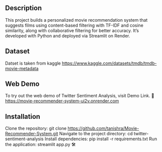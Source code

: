## Description

This project builds a personalized movie recommendation system that suggests films using content-based 
filtering with TF-IDF and cosine similarity, along with collaborative filtering for better accuracy. It’s 
developed with Python and deployed via Streamlit on Render.


## Dataset

Datset is taken from kaggle https://www.kaggle.com/datasets/tmdb/tmdb-movie-metadata


## Web Demo

To try out the web demo of Twitter Sentiment Analysis, visit Demo Link. 🚀 https://movie-recommender-system-ui2v.onrender.com


## Installation

Clone the repository: git clone https://github.com/tanishra/Movie-Recommender-System.git Navigate
to the project directory: cd twitter-sentiment-analysis Install dependencies: pip install -r requirements.txt 
Run the application: streamlit app.py 🛠️
